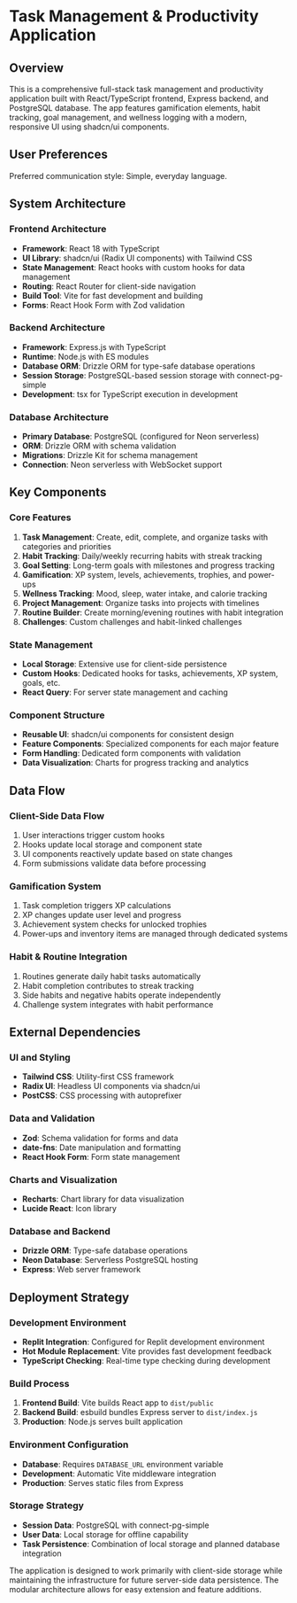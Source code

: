 # Task Management & Productivity Application

## Overview
This is a comprehensive full-stack task management and productivity application built with React/TypeScript frontend, Express backend, and PostgreSQL database. The app features gamification elements, habit tracking, goal management, and wellness logging with a modern, responsive UI using shadcn/ui components.

## User Preferences

Preferred communication style: Simple, everyday language.

## System Architecture

### Frontend Architecture
- **Framework**: React 18 with TypeScript
- **UI Library**: shadcn/ui (Radix UI components) with Tailwind CSS
- **State Management**: React hooks with custom hooks for data management
- **Routing**: React Router for client-side navigation
- **Build Tool**: Vite for fast development and building
- **Forms**: React Hook Form with Zod validation

### Backend Architecture
- **Framework**: Express.js with TypeScript
- **Runtime**: Node.js with ES modules
- **Database ORM**: Drizzle ORM for type-safe database operations
- **Session Storage**: PostgreSQL-based session storage with connect-pg-simple
- **Development**: tsx for TypeScript execution in development

### Database Architecture
- **Primary Database**: PostgreSQL (configured for Neon serverless)
- **ORM**: Drizzle ORM with schema validation
- **Migrations**: Drizzle Kit for schema management
- **Connection**: Neon serverless with WebSocket support

## Key Components

### Core Features
1. **Task Management**: Create, edit, complete, and organize tasks with categories and priorities
2. **Habit Tracking**: Daily/weekly recurring habits with streak tracking
3. **Goal Setting**: Long-term goals with milestones and progress tracking
4. **Gamification**: XP system, levels, achievements, trophies, and power-ups
5. **Wellness Tracking**: Mood, sleep, water intake, and calorie tracking
6. **Project Management**: Organize tasks into projects with timelines
7. **Routine Builder**: Create morning/evening routines with habit integration
8. **Challenges**: Custom challenges and habit-linked challenges

### State Management
- **Local Storage**: Extensive use for client-side persistence
- **Custom Hooks**: Dedicated hooks for tasks, achievements, XP system, goals, etc.
- **React Query**: For server state management and caching

### Component Structure
- **Reusable UI**: shadcn/ui components for consistent design
- **Feature Components**: Specialized components for each major feature
- **Form Handling**: Dedicated form components with validation
- **Data Visualization**: Charts for progress tracking and analytics

## Data Flow

### Client-Side Data Flow
1. User interactions trigger custom hooks
2. Hooks update local storage and component state
3. UI components reactively update based on state changes
4. Form submissions validate data before processing

### Gamification System
1. Task completion triggers XP calculations
2. XP changes update user level and progress
3. Achievement system checks for unlocked trophies
4. Power-ups and inventory items are managed through dedicated systems

### Habit & Routine Integration
1. Routines generate daily habit tasks automatically
2. Habit completion contributes to streak tracking
3. Side habits and negative habits operate independently
4. Challenge system integrates with habit performance

## External Dependencies

### UI and Styling
- **Tailwind CSS**: Utility-first CSS framework
- **Radix UI**: Headless UI components via shadcn/ui
- **PostCSS**: CSS processing with autoprefixer

### Data and Validation
- **Zod**: Schema validation for forms and data
- **date-fns**: Date manipulation and formatting
- **React Hook Form**: Form state management

### Charts and Visualization
- **Recharts**: Chart library for data visualization
- **Lucide React**: Icon library

### Database and Backend
- **Drizzle ORM**: Type-safe database operations
- **Neon Database**: Serverless PostgreSQL hosting
- **Express**: Web server framework

## Deployment Strategy

### Development Environment
- **Replit Integration**: Configured for Replit development environment
- **Hot Module Replacement**: Vite provides fast development feedback
- **TypeScript Checking**: Real-time type checking during development

### Build Process
1. **Frontend Build**: Vite builds React app to `dist/public`
2. **Backend Build**: esbuild bundles Express server to `dist/index.js`
3. **Production**: Node.js serves built application

### Environment Configuration
- **Database**: Requires `DATABASE_URL` environment variable
- **Development**: Automatic Vite middleware integration
- **Production**: Serves static files from Express

### Storage Strategy
- **Session Data**: PostgreSQL with connect-pg-simple
- **User Data**: Local storage for offline capability
- **Task Persistence**: Combination of local storage and planned database integration

The application is designed to work primarily with client-side storage while maintaining the infrastructure for future server-side data persistence. The modular architecture allows for easy extension and feature additions.